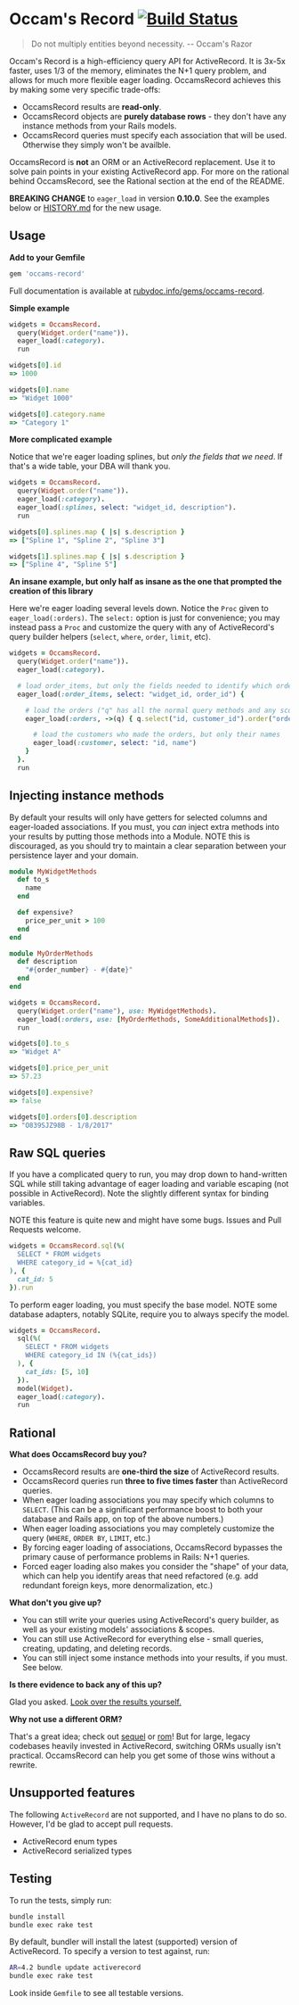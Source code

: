 # Occam's Record [![Build Status](https://travis-ci.org/jhollinger/occams-record.svg?branch=master)](https://travis-ci.org/jhollinger/occams-record)

> Do not multiply entities beyond necessity. -- Occam's Razor

Occam's Record is a high-efficiency query API for ActiveRecord. It is 3x-5x faster, uses 1/3 of the memory, eliminates the N+1 query problem, and allows for much more flexible eager loading. OccamsRecord achieves this by making some very specific trade-offs:

* OccamsRecord results are **read-only**.
* OccamsRecord objects are **purely database rows** - they don't have any instance methods from your Rails models.
* OccamsRecord queries must specify each association that will be used. Otherwise they simply won't be availble.

OccamsRecord is **not** an ORM or an ActiveRecord replacement. Use it to solve pain points in your existing ActiveRecord app. For more on the rational behind OccamsRecord, see the Rational section at the end of the README.

**BREAKING CHANGE** to `eager_load` in version **0.10.0**. See the examples below or [HISTORY.md](https://github.com/jhollinger/occams-record/blob/v0.10.0/HISTORY.md) for the new usage.

## Usage

**Add to your Gemfile**

```ruby
gem 'occams-record'
```

Full documentation is available at [rubydoc.info/gems/occams-record](http://www.rubydoc.info/gems/occams-record).

**Simple example**

```ruby
widgets = OccamsRecord.
  query(Widget.order("name")).
  eager_load(:category).
  run

widgets[0].id
=> 1000

widgets[0].name
=> "Widget 1000"

widgets[0].category.name
=> "Category 1"
```

**More complicated example**

Notice that we're eager loading splines, but *only the fields that we need*. If that's a wide table, your DBA will thank you.

```ruby
widgets = OccamsRecord.
  query(Widget.order("name")).
  eager_load(:category).
  eager_load(:splines, select: "widget_id, description").
  run

widgets[0].splines.map { |s| s.description }
=> ["Spline 1", "Spline 2", "Spline 3"]

widgets[1].splines.map { |s| s.description }
=> ["Spline 4", "Spline 5"]
```

**An insane example, but only half as insane as the one that prompted the creation of this library**

Here we're eager loading several levels down. Notice the `Proc` given to `eager_load(:orders)`. The `select:` option is just for convenience; you may instead pass a `Proc` and customize the query with any of ActiveRecord's query builder helpers (`select`, `where`, `order`, `limit`, etc).

```ruby
widgets = OccamsRecord.
  query(Widget.order("name")).
  eager_load(:category).

  # load order_items, but only the fields needed to identify which orders go with which widgets
  eager_load(:order_items, select: "widget_id, order_id") {

    # load the orders ("q" has all the normal query methods and any scopes defined on Order)
    eager_load(:orders, ->(q) { q.select("id, customer_id").order("order_date DESC") }) {

      # load the customers who made the orders, but only their names
      eager_load(:customer, select: "id, name")
    }
  }.
  run
```

## Injecting instance methods

By default your results will only have getters for selected columns and eager-loaded associations. If you must, you *can* inject extra methods into your results by putting those methods into a Module. NOTE this is discouraged, as you should try to maintain a clear separation between your persistence layer and your domain.

```ruby
module MyWidgetMethods
  def to_s
    name
  end

  def expensive?
    price_per_unit > 100
  end
end

module MyOrderMethods
  def description
    "#{order_number} - #{date}"
  end
end

widgets = OccamsRecord.
  query(Widget.order("name"), use: MyWidgetMethods).
  eager_load(:orders, use: [MyOrderMethods, SomeAdditionalMethods]).
  run

widgets[0].to_s
=> "Widget A"

widgets[0].price_per_unit
=> 57.23

widgets[0].expensive?
=> false

widgets[0].orders[0].description
=> "O839SJZ98B - 1/8/2017"
```

## Raw SQL queries

If you have a complicated query to run, you may drop down to hand-written SQL while still taking advantage of eager loading and variable escaping (not possible in ActiveRecord). Note the slightly different syntax for binding variables.

NOTE this feature is quite new and might have some bugs. Issues and Pull Requests welcome.

```ruby
widgets = OccamsRecord.sql(%(
  SELECT * FROM widgets
  WHERE category_id = %{cat_id}
), {
  cat_id: 5
}).run
```

To perform eager loading, you must specify the base model. NOTE some database adapters, notably SQLite, require you to always specify the model.

```ruby
widgets = OccamsRecord.
  sql(%(
    SELECT * FROM widgets
    WHERE category_id IN (%{cat_ids})
  ), {
    cat_ids: [5, 10]
  }).
  model(Widget).
  eager_load(:category).
  run
```

## Rational

**What does OccamsRecord buy you?**

* OccamsRecord results are **one-third the size** of ActiveRecord results.
* OccamsRecord queries run **three to five times faster** than ActiveRecord queries.
* When eager loading associations you may specify which columns to `SELECT`. (This can be a significant performance boost to both your database and Rails app, on top of the above numbers.)
* When eager loading associations you may completely customize the query (`WHERE`, `ORDER BY`, `LIMIT`, etc.)
* By forcing eager loading of associations, OccamsRecord bypasses the primary cause of performance problems in Rails: N+1 queries.
* Forced eager loading also makes you consider the "shape" of your data, which can help you identify areas that need refactored (e.g. add redundant foreign keys, more denormalization, etc.)

**What don't you give up?**

* You can still write your queries using ActiveRecord's query builder, as well as your existing models' associations & scopes.
* You can still use ActiveRecord for everything else - small queries, creating, updating, and deleting records.
* You can still inject some instance methods into your results, if you must. See below.

**Is there evidence to back any of this up?**

Glad you asked. [Look over the results yourself.](https://github.com/jhollinger/occams-record/wiki/Measurements)

**Why not use a different ORM?**

That's a great idea; check out [sequel](https://rubygems.org/gems/sequel) or [rom](https://rubygems.org/gems/rom)! But for large, legacy codebases heavily invested in ActiveRecord, switching ORMs usually isn't practical. OccamsRecord can help you get some of those wins without a rewrite.

## Unsupported features

The following `ActiveRecord` are not supported, and I have no plans to do so. However, I'd be glad to accept pull requests.

* ActiveRecord enum types
* ActiveRecord serialized types

## Testing

To run the tests, simply run:

```bash
bundle install
bundle exec rake test
```

By default, bundler will install the latest (supported) version of ActiveRecord. To specify a version to test against, run:

```bash
AR=4.2 bundle update activerecord
bundle exec rake test
```

Look inside `Gemfile` to see all testable versions.
